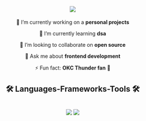 <h1 align="center">
    <img src="https://readme-typing-svg.herokuapp.com/?color=greenfont=Righteous&size=35&center=true&vCenter=true&width=500&height=70&duration=3000&lines=Hi+There!+👋;+I'm+Aaryan!;" />
</h1>

<div align="center">
  
🔭 I’m currently working on a **personal projects**
  
🌱 I’m currently learning **dsa**

👯 I’m looking to collaborate on **open source**

💬 Ask me about **frontend development**

⚡ Fun fact: **OKC Thunder fan** 🏀
  
</div>

<h2 align="center">🛠️ Languages-Frameworks-Tools 🛠️</h2>
<br/>
<div align="center">
    <img src="https://skillicons.dev/icons?i=react,html,css,vscode,github,figma,tailwind,git,eclipse,pycharm,bash,slack" />
    <img src="https://skillicons.dev/icons?i=nodejs,python,javascript,typescript,mui,mongodb,java,mysql,flask" /><br>
</div>

<!--
<h2 align="center">⚡ Stats ⚡</h2>
<br>
<div align=center>
  <img width=390 src="https://github-readme-streak-stats.vercel.app/?user&count_private=true&theme=react&border_radius=10" alt="streak stats"/>
  <img width=390 src="https://github-readme-stats.vercel.app/ap&count_private=true&show_icons=true&theme=react&rank_icon=github&border_radius=10" alt="readme stats" />
  <br/>
  <img width=325 align="center" src="https://github-readme-stats.vercel.app/api/top-langs/?username&hide=HTML&langs_count=8&layout=compact&theme=react&border_radius=10&size_weight=0.5&count_weight=0.5&exclude_repo=github-readme-stats" alt="top langs" />
</div>
<--
